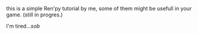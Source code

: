 this is a simple Ren'py tutorial by me, some of them might be usefull in your game.
(still in progres.)


I'm tired...*sob*
